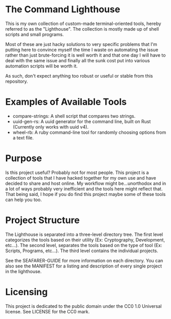# The Command Lighthouse
This is my own collection of custom-made terminal-oriented tools, hereby referred to as the "Lighthouse". The collection is mostly made up of shell scripts and small programs.

Most of these are just hacky solutions to very specific problems that I'm putting here to convince myself the time I waste on automating the issue rather than just brute-forcing it is well worth it and that one day I will have to deal with the same issue and finally all the sunk cost put into various automation scripts will be worth it.

As such, don't expect anything too robust or useful or stable from this repository.

# Examples of Available Tools
- compare-strings: A shell script that compares two strings.
- uuid-gen-rs: A uuid generator for the command line, built on Rust (Currently only works with uuid v4).
- wheel-rb: A ruby command-line tool for randomly choosing options from a text file.

# Purpose
Is this project useful? Probably not for most people. This project is a collection of tools that I have hacked together for my own use and have decided to share and host online. My workflow might be...unorthodox and in a lot of ways probably very inefficient and the tools here might reflect that. That being said, I hope if you do find this project maybe some of these tools can help you too.

# Project Structure
The Lighthouse is separated into a three-level directory tree. The first level categorizes the tools based on their utility (Ex: Cryptography, Development, etc...). The second level, separates the tools based on the type of tool (Ex: Scripts, Programs, etc...). The third level contains the individual projects. 

See the SEAFARER-GUIDE for more information on each directory.
You can also see the MANIFEST for a listing and description of every single project in the lighthouse.

# Licensing
This project is dedicated to the public domain under the CC0 1.0 Universal license. See LICENSE for the CC0 mark.
